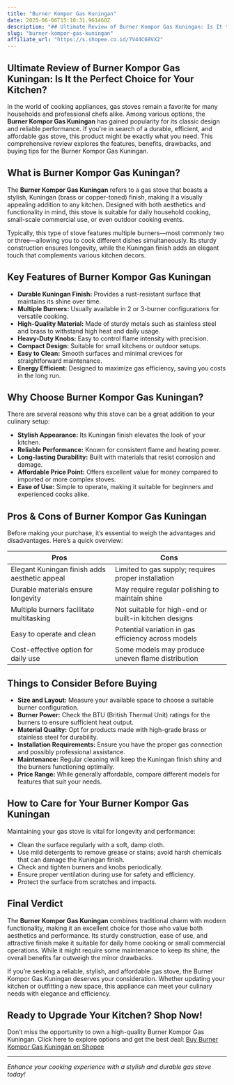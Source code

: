 ```yaml
---
title: "Burner Kompor Gas Kuningan"
date: 2025-06-06T15:10:31.961460Z
description: "## Ultimate Review of Burner Kompor Gas Kuningan: Is It the Perfect Choice for Your Kitchen?..."
slug: "burner-kompor-gas-kuningan"
affiliate_url: "https://s.shopee.co.id/7V44C68VX2"
---
```

## Ultimate Review of Burner Kompor Gas Kuningan: Is It the Perfect Choice for Your Kitchen?

In the world of cooking appliances, gas stoves remain a favorite for many households and professional chefs alike. Among various options, the **Burner Kompor Gas Kuningan** has gained popularity for its classic design and reliable performance. If you're in search of a durable, efficient, and affordable gas stove, this product might be exactly what you need. This comprehensive review explores the features, benefits, drawbacks, and buying tips for the Burner Kompor Gas Kuningan.

## What is Burner Kompor Gas Kuningan?

The **Burner Kompor Gas Kuningan** refers to a gas stove that boasts a stylish, Kuningan (brass or copper-toned) finish, making it a visually appealing addition to any kitchen. Designed with both aesthetics and functionality in mind, this stove is suitable for daily household cooking, small-scale commercial use, or even outdoor cooking events.

Typically, this type of stove features multiple burners—most commonly two or three—allowing you to cook different dishes simultaneously. Its sturdy construction ensures longevity, while the Kuningan finish adds an elegant touch that complements various kitchen decors.

## Key Features of Burner Kompor Gas Kuningan

- **Durable Kuningan Finish:** Provides a rust-resistant surface that maintains its shine over time.
- **Multiple Burners:** Usually available in 2 or 3-burner configurations for versatile cooking.
- **High-Quality Material:** Made of sturdy metals such as stainless steel and brass to withstand high heat and daily usage.
- **Heavy-Duty Knobs:** Easy to control flame intensity with precision.
- **Compact Design:** Suitable for small kitchens or outdoor setups.
- **Easy to Clean:** Smooth surfaces and minimal crevices for straightforward maintenance.
- **Energy Efficient:** Designed to maximize gas efficiency, saving you costs in the long run.

## Why Choose Burner Kompor Gas Kuningan?

There are several reasons why this stove can be a great addition to your culinary setup:

- **Stylish Appearance:** Its Kuningan finish elevates the look of your kitchen.
- **Reliable Performance:** Known for consistent flame and heating power.
- **Long-lasting Durability:** Built with materials that resist corrosion and damage.
- **Affordable Price Point:** Offers excellent value for money compared to imported or more complex stoves.
- **Ease of Use:** Simple to operate, making it suitable for beginners and experienced cooks alike.

## Pros & Cons of Burner Kompor Gas Kuningan

Before making your purchase, it’s essential to weigh the advantages and disadvantages. Here’s a quick overview:

| **Pros** | **Cons** |
|------------|--------------|
| Elegant Kuningan finish adds aesthetic appeal | Limited to gas supply; requires proper installation |
| Durable materials ensure longevity | May require regular polishing to maintain shine |
| Multiple burners facilitate multitasking | Not suitable for high-end or built-in kitchen designs |
| Easy to operate and clean | Potential variation in gas efficiency across models |
| Cost-effective option for daily use | Some models may produce uneven flame distribution |

## Things to Consider Before Buying

- **Size and Layout:** Measure your available space to choose a suitable burner configuration.
- **Burner Power:** Check the BTU (British Thermal Unit) ratings for the burners to ensure sufficient heat output.
- **Material Quality:** Opt for products made with high-grade brass or stainless steel for durability.
- **Installation Requirements:** Ensure you have the proper gas connection and possibly professional assistance.
- **Maintenance:** Regular cleaning will keep the Kuningan finish shiny and the burners functioning optimally.
- **Price Range:** While generally affordable, compare different models for features that suit your needs.

## How to Care for Your Burner Kompor Gas Kuningan

Maintaining your gas stove is vital for longevity and performance:

- Clean the surface regularly with a soft, damp cloth.
- Use mild detergents to remove grease or stains; avoid harsh chemicals that can damage the Kuningan finish.
- Check and tighten burners and knobs periodically.
- Ensure proper ventilation during use for safety and efficiency.
- Protect the surface from scratches and impacts.

## Final Verdict

The **Burner Kompor Gas Kuningan** combines traditional charm with modern functionality, making it an excellent choice for those who value both aesthetics and performance. Its sturdy construction, ease of use, and attractive finish make it suitable for daily home cooking or small commercial operations. While it might require some maintenance to keep its shine, the overall benefits far outweigh the minor drawbacks.

If you’re seeking a reliable, stylish, and affordable gas stove, the Burner Kompor Gas Kuningan deserves your consideration. Whether updating your kitchen or outfitting a new space, this appliance can meet your culinary needs with elegance and efficiency.

## Ready to Upgrade Your Kitchen? Shop Now!

Don’t miss the opportunity to own a high-quality Burner Kompor Gas Kuningan. Click here to explore options and get the best deal: [Buy Burner Kompor Gas Kuningan on Shopee](https://s.shopee.co.id/7V44C68VX2)

---

*Enhance your cooking experience with a stylish and durable gas stove today!*